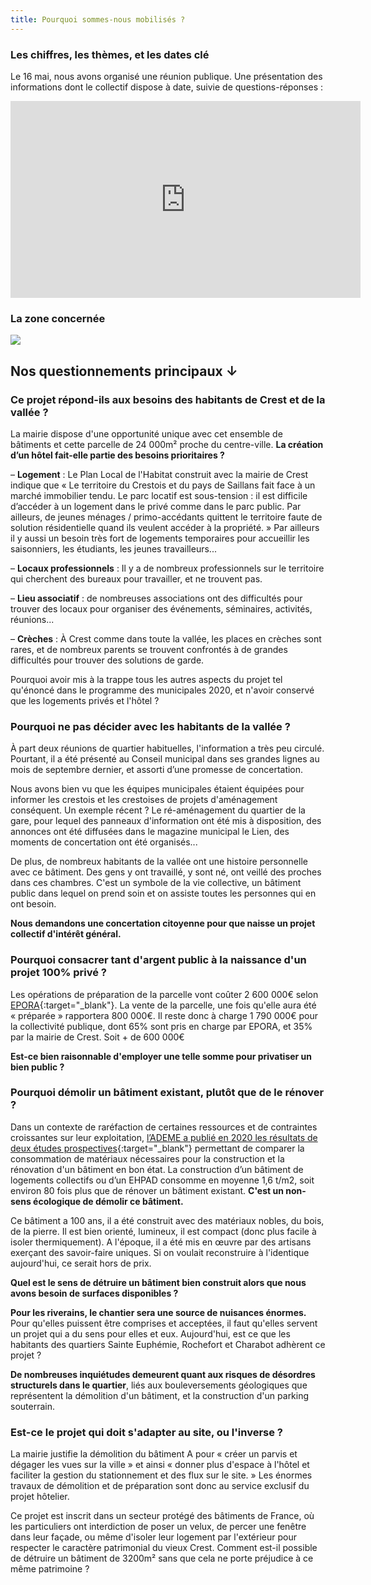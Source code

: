 ```yaml
---
title: Pourquoi sommes-nous mobilisés ?
---
```

### Les chiffres, les thèmes, et les dates clé
Le 16 mai, nous avons organisé une réunion publique. Une présentation des informations dont le collectif dispose à date, suivie de questions-réponses :
<iframe width="560" height="315" src="https://www.youtube.com/embed/ispRqygJ7-g" title="YouTube video player" frameborder="0" allow="accelerometer; autoplay; clipboard-write; encrypted-media; gyroscope; picture-in-picture; web-share" allowfullscreen></iframe>

### La zone concernée

<img src="https://raw.githubusercontent.com/noeems/test-website-repo-3796/main/images/Ancien-hopital-geoportail.png">

## Nos questionnements principaux ↓

### Ce projet répond-ils aux besoins des habitants de Crest et de la vallée ?

La mairie dispose d'une opportunité unique avec cet ensemble de bâtiments et cette parcelle de 24 000m² proche du centre-ville. 
**La création d’un hôtel fait-elle partie des besoins prioritaires ?**

– **Logement** : Le Plan Local de l'Habitat construit avec la mairie de Crest indique que « Le territoire du Crestois et du pays de Saillans fait face à un marché immobilier tendu. Le parc locatif est sous-tension : il est difficile d’accéder à un logement dans le privé comme dans le parc public. Par ailleurs, de jeunes ménages / primo-accédants quittent le territoire faute de solution résidentielle quand ils veulent accéder à la propriété. »
Par ailleurs il y aussi un besoin très fort de logements temporaires pour accueillir les saisonniers, les étudiants, les jeunes travailleurs...

– **Locaux professionnels** : Il y a de nombreux professionnels sur le territoire qui cherchent des bureaux pour travailler, et ne trouvent pas.

– **Lieu associatif** : de nombreuses associations ont des difficultés pour trouver des locaux pour organiser des événements, séminaires, activités, réunions...

– **Crèches** : À Crest comme dans toute la vallée, les places en crèches sont rares, et de nombreux parents se trouvent confrontés à de grandes difficultés pour trouver des solutions de garde.

Pourquoi avoir mis à la trappe tous les autres aspects du projet tel qu'énoncé dans le programme des municipales 2020, et n'avoir conservé que les logements privés et l'hôtel ?

### Pourquoi ne pas décider avec les habitants de la vallée ?

À part deux réunions de quartier habituelles, l'information a très peu circulé.
Pourtant, il a été présenté au Conseil municipal dans ses grandes lignes au mois de septembre dernier, et assorti d’une promesse de concertation.

Nous avons bien vu que les équipes municipales étaient équipées pour informer les crestois et les crestoises de projets d'aménagement conséquent.
Un exemple récent ?
Le ré-aménagement du quartier de la gare, pour lequel des panneaux d'information ont été mis à disposition, des annonces ont été diffusées dans le magazine municipal le Lien, des moments de concertation ont été organisés...

De plus, de nombreux habitants de la vallée ont une histoire personnelle avec ce bâtiment. Des gens y ont travaillé, y sont né, ont veillé des proches dans ces chambres. C'est un symbole de la vie collective, un bâtiment public dans lequel on prend soin et on assiste toutes les personnes qui en ont besoin. 

**Nous demandons une concertation citoyenne pour que naisse un projet collectif d'intérêt général.**

### Pourquoi consacrer tant d'argent public à la naissance d'un projet 100% privé ?

Les opérations de préparation de la parcelle vont coûter 2 600 000€ selon [EPORA](https://www.epora.fr/){:target="_blank"}. La vente de la parcelle, une fois qu'elle aura été « préparée » rapportera 800 000€. Il reste donc à charge 1 790 000€ pour la collectivité publique, dont 65% sont pris en charge par EPORA, et 35% par la mairie de Crest. Soit + de 600 000€

**Est-ce bien raisonnable d'employer une telle somme pour privatiser un bien public ?**

### Pourquoi démolir un bâtiment existant, plutôt que de le rénover ?

Dans un contexte de raréfaction de certaines ressources et de contraintes croissantes sur leur exploitation, [l’ADEME a publié en 2020 les résultats de deux études prospectives](https://presse.ademe.fr/2019/12/etude-la-construction-neuve-beaucoup-plus-consommatrice-de-materiaux-que-la-renovation.html){:target="_blank"} permettant de comparer la consommation de matériaux nécessaires pour la construction et la rénovation d'un bâtiment en bon état. La construction d’un bâtiment de logements collectifs ou d’un EHPAD consomme en moyenne 1,6 t/m2, soit environ 80 fois plus que de rénover un bâtiment existant. 
**C'est un non-sens écologique de démolir ce bâtiment.**

Ce bâtiment a 100 ans, il a été construit avec des matériaux nobles, du bois, de la pierre. Il est bien orienté, lumineux, il est compact (donc plus facile à isoler thermiquement). A l'époque, il a été mis en œuvre par des artisans exerçant des savoir-faire uniques. Si on voulait reconstruire à l'identique aujourd'hui, ce serait hors de prix.

**Quel est le sens de détruire un bâtiment bien construit alors que nous avons besoin de surfaces disponibles ?**

**Pour les riverains, le chantier sera une source de nuisances énormes.** Pour qu'elles puissent être comprises et acceptées, il faut qu'elles servent un projet qui a du sens pour elles et eux. Aujourd'hui, est ce que les habitants des quartiers Sainte Euphémie, Rochefort et Charabot adhèrent ce projet ?

**De nombreuses inquiétudes demeurent quant aux risques de désordres
structurels dans le quartier**, liés aux bouleversements géologiques que représentent la démolition d'un bâtiment, et la construction d'un parking souterrain.

### Est-ce le projet qui doit s'adapter au site, ou l'inverse ?

La mairie justifie la démolition du bâtiment A pour « créer un parvis et dégager les vues sur la ville » et ainsi « donner plus d'espace à l'hôtel et faciliter la gestion du stationnement et des flux sur le site. » Les énormes travaux de démolition et de préparation sont donc au service exclusif du projet hôtelier.

Ce projet est inscrit dans un secteur protégé des bâtiments de France, où les particuliers ont interdiction de poser un velux, de percer une fenêtre dans leur façade, ou même d'isoler leur logement par l'extérieur pour respecter le caractère patrimonial du vieux Crest. Comment est-il possible de détruire un bâtiment de 3200m² sans que cela ne porte préjudice à ce même patrimoine ?